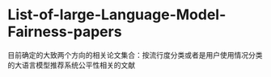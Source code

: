# List-of-large-Language-Model-Fairness-papers
目前确定的大致两个方向的相关论文集合：按流行度分类或者是用户使用情况分类的大语言模型推荐系统公平性相关的文献
